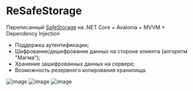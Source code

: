 # ReSafeStorage
Переписанный [SafeStorage](https://github.com/CaptainDmitro/SafeStorage "SafeStorage") на .NET Core + Avalonia + MVVM + Dependency Injection
- Поддержка аутентификации;
- Шифрование/дешифрование данных на стороне клиента (алгоритм "Магма");
- Хранение зашифрованных данных на сервере;
- Возможность резервного копирования хранилища.


![image](https://user-images.githubusercontent.com/48180766/187100699-7f14228a-a3cc-4753-aa61-e8e899407dee.png)
![image](https://user-images.githubusercontent.com/48180766/187100732-16cb664c-f8a8-44b2-b057-f78a3cd7b6cd.png)
![image](https://user-images.githubusercontent.com/48180766/187100767-f5a58426-0cec-4d8d-82b3-cc03fd31f2ee.png)
